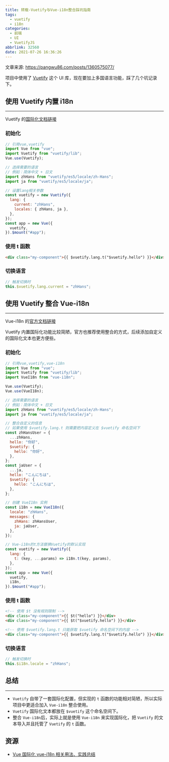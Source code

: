 ```yaml
---
title: 转载-Vuetify与Vue-i18n整合踩坑指南
tags:
  - vuetify
  - i18n
categories:
  - 前端
  - UI
  - VuetifyJS
abbrlink: 32560
date: 2021-07-26 16:36:26
---
```


文章来源: <https://pangwu86.com/posts/1360575077/>

项目中使用了 [Vuetify](https://vuetifyjs.com/) 这个 UI 库，现在要加上多国语言功能，踩了几个坑记录下。

## 使用 Vuetify 内置 i18n

---

Vuetify 的[国际化文档链接](https://vuetifyjs.com/zh-Hans/features/internationalization/)

<!-- more -->

### 初始化

```js
// 引用vue,vuetify
import Vue from "vue";
import Vuetify from "vuetify/lib";
Vue.use(Vuetify);

// 选择需要的语言
// 例如：简体中文 + 日文
import zhHans from "vuetify/es5/locale/zh-Hans";
import ja from "vuetify/es5/locale/ja";

// 设置lang相关参数
const vuetify = new Vuetify({
  lang: {
    current: "zhHans",
    locales: { zhHans, ja },
  },
});
const app = new Vue({
  vuetify,
}).$mount("#app");
```

### 使用 t 函数

```html
<div class="my-component">{{ $vuetify.lang.t("$vuetify.hello") }}</div>
```

### 切换语言

```js
// 触发切换时
this.$vuetify.lang.current = "zhHans";
```

## 使用 Vuetify 整合 Vue-i18n

---

Vue-i18n 的[官方文档链接](https://kazupon.github.io/vue-i18n/zh/started.html)

Vuetify 内置国际化功能比较简陋，官方也推荐使用整合的方式，后续添加自定义的国际化文本也更方便些。

### 初始化

```js
// 引用vue,vuetify,vue-i18n
import Vue from "vue";
import Vuetify from "vuetify/lib";
import VueI18n from "vue-i18n";

Vue.use(Vuetify);
Vue.use(VueI18n);

// 选择需要的语言
// 例如：简体中文 + 日文
import zhHans from "vuetify/es5/locale/zh-Hans";
import ja from "vuetify/es5/locale/ja";

// 整合自定义的信息
// 如果使用 $vuetify.lang.t 则需要把内容定义在 $vuetify 命名空间下
const zhHansUser = {
  ...zhHans,
  hello: "你好",
  $vuetify: {
    hello: "你好",
  },
};
const jaUser = {
  ...ja,
  hello: "こんにちは",
  $vuetify: {
    hello: "こんにちは",
  },
};

// 创建 VueI18n 实例
const i18n = new VueI18n({
  locale: "zhHans",
  messages: {
    zhHans: zhHansUser,
    ja: jaUser,
  },
});

// Vue-i18n的t方法替换Vuetify的默认实现
const vuetify = new Vuetify({
  lang: {
    t: (key, ...params) => i18n.t(key, params),
  },
});
const app = new Vue({
  vuetify,
  i18n,
}).$mount("#app");
```

### 使用 t 函数

```html
<!-- 使用 $t 没有规则限制 -->
<div class="my-component">{{ $t("hello") }}</div>
<div class="my-component">{{ $t("$vuetify.hello") }}</div>

<!-- 使用 $vuetify.lang.t 只能获取 $vuetify 命名空间下的内容 -->
<div class="my-component">{{ $vuetify.lang.t("$vuetify.hello") }}</div>
```

### 切换语言

```js
// 触发切换时
this.$i18n.locale = "zhHans";
```

## 总结

---

- `Vuetify` 自带了一套国际化配置，但实现的 `t` 函数的功能相对简陋，所以实际项目中更适合加入 `Vue-i18n` 整合使用。
- `Vuetify` 国际化文本都放在 `$vuetify` 这个命名空间下。
- 整合 `Vue-i18n`后，实际上就是使用 `Vue-i18n` 来实现国际化，把 `Vuetify` 的文本导入并且托管了 `Vuetify` 的 `t` 函数。

## 资源

- [Vue 国际化 vue-i18n 相关用法、实践总结](http://www.zuo11.com/blog/2021/5/vue-i18n_use.html)
